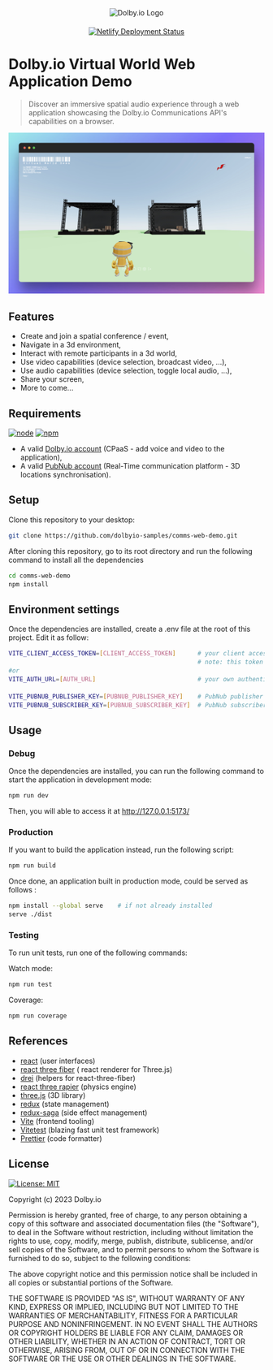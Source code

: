 <div align="center">
    <img width="150" alt="Dolby.io Logo" src="https://res.cloudinary.com/apideck/icons/dolby-io">
</div>

<div align="center" style="margin-top: 20px">
    <a href="https://app.netlify.com/sites/comms-web-demo/deploys"><img src="https://api.netlify.com/api/v1/badges/cfbc8999-f316-4b5a-b26e-2d98a7df0630/deploy-status" alt="Netlify Deployment Status"></a>
</div>

# Dolby.io Virtual World Web Application Demo

> Discover an immersive spatial audio experience through a web application showcasing the Dolby.io Communications API's 
> capabilities on a browser.

![Application Preview](./doc/browser-screenshot.jpeg)

## Features

* Create and join a spatial conference / event,
* Navigate in a 3d environment,
* Interact with remote participants in a 3d world,
* Use video capabilities (device selection, broadcast video, ...),
* Use audio capabilities (device selection, toggle local audio, ...),
* Share your screen,
* More to come...

## Requirements
[![node](https://img.shields.io/badge/node-^16.19.1-orange.svg?style=flat)]() [![npm](https://img.shields.io/badge/npm-^8.19.3-blue.svg?style=flat)]()

* A valid [Dolby.io account](https://dolby.io/) (CPaaS - add voice and video to the application),
* A valid [PubNub account](https://www.pubnub.com/) (Real-Time communication platform - 3D locations synchronisation).

## Setup

Clone this repository to your desktop: 

```bash
git clone https://github.com/dolbyio-samples/comms-web-demo.git
```

After cloning this repository, go to its root directory and run the following command to install all the dependencies

```bash
cd comms-web-demo
npm install
```

## Environment settings

Once the dependencies are installed, create a .env file at the root of this project.
Edit it as follow: 

```bash
VITE_CLIENT_ACCESS_TOKEN=[CLIENT_ACCESS_TOKEN]      # your client access token, retrieved from Dolby.io (if you don't have a valid authentication server).
                                                    # note: this token will be valid only 12h and refresh token mechanism will not work.
#or                                                    
VITE_AUTH_URL=[AUTH_URL]                            # your own authentication server url

VITE_PUBNUB_PUBLISHER_KEY=[PUBNUB_PUBLISHER_KEY]    # PubNub publisher application key
VITE_PUBNUB_SUBSCRIBER_KEY=[PUBNUB_SUBSCRIBER_KEY]  # PubNub subscriber application key   
```

## Usage

### Debug

Once the dependencies are installed, you can run the following command to start the application in development mode: 

```bash
npm run dev
```
Then, you will able to access it at  http://127.0.0.1:5173/


### Production

If you want to build the application instead, run the following script:

```bash
npm run build
```

Once done, an application built in production mode, could be served as follows :

```bash
npm install --global serve    # if not already installed
serve ./dist
```

### Testing

To run unit tests, run one of the following commands: 

Watch mode: 
```bash
npm run test   
```

Coverage:
```bash
npm run coverage  
```

## References

* [react](https://fr.reactjs.org/) (user interfaces)
* [react three fiber](https://docs.pmnd.rs/react-three-fiber/getting-started/introduction) ( react renderer for Three.js)
* [drei](https://github.com/pmndrs/drei) (helpers for react-three-fiber)
* [react three rapier](https://github.com/pmndrs/react-three-rapier) (physics engine)
* [three.js](https://threejs.org/) (3D library)
* [redux](https://redux.js.org/) (state management)
* [redux-saga](https://redux-saga.js.org/) (side effect management)
* [Vite](https://vitejs.dev/) (frontend tooling)
* [Vitetest](https://vitest.dev/) (blazing fast unit test framework)
* [Prettier](https://prettier.io/) (code formatter)


## License

[![License: MIT](https://img.shields.io/badge/License-MIT-yellow.svg)](https://opensource.org/licenses/MIT)

Copyright (c) 2023 Dolby.io

Permission is hereby granted, free of charge, to any person obtaining a copy
of this software and associated documentation files (the "Software"), to deal
in the Software without restriction, including without limitation the rights
to use, copy, modify, merge, publish, distribute, sublicense, and/or sell
copies of the Software, and to permit persons to whom the Software is
furnished to do so, subject to the following conditions:

The above copyright notice and this permission notice shall be included in all
copies or substantial portions of the Software.

THE SOFTWARE IS PROVIDED "AS IS", WITHOUT WARRANTY OF ANY KIND, EXPRESS OR
IMPLIED, INCLUDING BUT NOT LIMITED TO THE WARRANTIES OF MERCHANTABILITY,
FITNESS FOR A PARTICULAR PURPOSE AND NONINFRINGEMENT. IN NO EVENT SHALL THE
AUTHORS OR COPYRIGHT HOLDERS BE LIABLE FOR ANY CLAIM, DAMAGES OR OTHER
LIABILITY, WHETHER IN AN ACTION OF CONTRACT, TORT OR OTHERWISE, ARISING FROM,
OUT OF OR IN CONNECTION WITH THE SOFTWARE OR THE USE OR OTHER DEALINGS IN THE
SOFTWARE.




